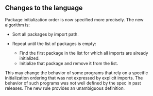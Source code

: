 ## Changes to the language

<!-- https://go.dev/issue/57411 -->
Package initialization order is now specified more precisely. The
new algorithm is:

  - Sort all packages by import path.

  - Repeat until the list of packages is empty:

      - Find the first package in the list for which all imports are
        already initialized.
      - Initialize that package and remove it from the list.

This may change the behavior of some programs that rely on a
specific initialization ordering that was not expressed by explicit
imports. The behavior of such programs was not well defined by the
spec in past releases. The new rule provides an unambiguous definition.
